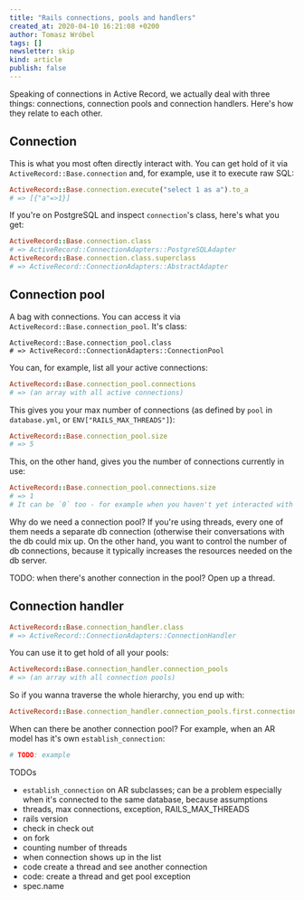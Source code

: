 ```yaml
---
title: "Rails connections, pools and handlers"
created_at: 2020-04-10 16:21:08 +0200
author: Tomasz Wróbel
tags: []
newsletter: skip
kind: article
publish: false
---
```


Speaking of connections in Active Record, we actually deal with three things: connections, connection pools and connection handlers. Here's how they relate to each other.

<!-- more -->

## Connection

This is what you most often directly interact with. You can get hold of it via `ActiveRecord::Base.connection` and, for example, use it to execute raw SQL:

```ruby
ActiveRecord::Base.connection.execute("select 1 as a").to_a
# => [{"a"=>1}]
```

If you're on PostgreSQL and inspect `connection`'s class, here's what you get:

```ruby
ActiveRecord::Base.connection.class
# => ActiveRecord::ConnectionAdapters::PostgreSQLAdapter
ActiveRecord::Base.connection.class.superclass
# => ActiveRecord::ConnectionAdapters::AbstractAdapter
```

## Connection pool

A bag with connections. You can access it via `ActiveRecord::Base.connection_pool`. It's class:

```
ActiveRecord::Base.connection_pool.class
# => ActiveRecord::ConnectionAdapters::ConnectionPool
```

You can, for example, list all your active connections:

```ruby
ActiveRecord::Base.connection_pool.connections
# => (an array with all active connections)
```

This gives you your max number of connections (as defined by `pool` in `database.yml`, or `ENV["RAILS_MAX_THREADS"]`):
```ruby
ActiveRecord::Base.connection_pool.size
# => 5
```

This, on the other hand, gives you the number of connections currently in use:
```ruby
ActiveRecord::Base.connection_pool.connections.size
# => 1
# It can be `0` too - for example when you haven't yet interacted with AR
```

Why do we need a connection pool? If you're using threads, every one of them needs a separate db connection (otherwise their conversations with the db could mix up. On the other hand, you want to control the number of db connections, because it typically increases the resources needed on the db server.

TODO: when there's another connection in the pool? Open up a thread.

## Connection handler

```ruby
ActiveRecord::Base.connection_handler.class
# => ActiveRecord::ConnectionAdapters::ConnectionHandler
```

You can use it to get hold of all your pools:

```ruby
ActiveRecord::Base.connection_handler.connection_pools
# => (an array with all connection pools)
```

So if you wanna traverse the whole hierarchy, you end up with:

```ruby
ActiveRecord::Base.connection_handler.connection_pools.first.connections.first.execute("select 1 as a")
```

When can there be another connection pool? For example, when an AR model has it's own `establish_connection`:
```ruby
# TODO: example
```


TODOs
* `establish_connection` on AR subclasses; can be a problem especially when it's connected to the same database, because assumptions
* threads, max connections, exception, RAILS_MAX_THREADS
* rails version
* check in check out
* on fork
* counting number of threads
* when connection shows up in the list
* code create a thread and see another connection 
* code: create a thread and get pool exception
* spec.name
